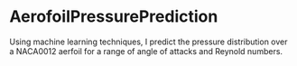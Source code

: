 # AerofoilPressurePrediction
Using machine learning techniques, I predict the pressure distribution over a NACA0012 aerfoil for a range of angle of attacks and Reynold numbers.
